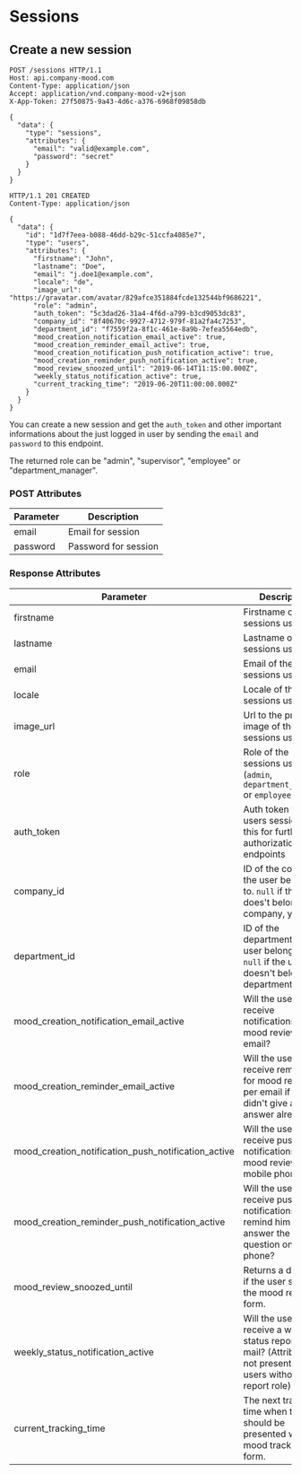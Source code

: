 # Sessions

## Create a new session

```http
POST /sessions HTTP/1.1
Host: api.company-mood.com
Content-Type: application/json
Accept: application/vnd.company-mood-v2+json
X-App-Token: 27f50875-9a43-4d6c-a376-6968f09858db

{
  "data": {
    "type": "sessions",
    "attributes": {
      "email": "valid@example.com",
      "password": "secret"
    }
  }
}
```

```http
HTTP/1.1 201 CREATED
Content-Type: application/json

{
  "data": {
    "id": "1d7f7eea-b088-46dd-b29c-51ccfa4085e7",
    "type": "users",
    "attributes": {
      "firstname": "John",
      "lastname": "Doe",
      "email": "j.doe1@example.com",
      "locale": "de",
      "image_url": "https://gravatar.com/avatar/829afce351884fcde132544bf9686221",
      "role": "admin",
      "auth_token": "5c3dad26-31a4-4f6d-a799-b3cd9053dc83",
      "company_id": "8f40670c-9927-4712-979f-81a2fa4c7253",
      "department_id": "f7559f2a-8f1c-461e-8a9b-7efea5564edb",
      "mood_creation_notification_email_active": true,
      "mood_creation_reminder_email_active": true,
      "mood_creation_notification_push_notification_active": true,
      "mood_creation_reminder_push_notification_active": true,
      "mood_review_snoozed_until": "2019-06-14T11:15:00.000Z",
      "weekly_status_notification_active": true,
      "current_tracking_time": "2019-06-20T11:00:00.000Z"
    }
  }
}
```

You can create a new session and get the `auth_token` and other important informations about the just logged in user by sending the `email` and `password` to this endpoint.

The returned role can be "admin", "supervisor", "employee" or "department_manager".

### POST Attributes

Parameter | Description
-----------|------------
email      | Email for session
password   | Password for session

### Response Attributes

Parameter | Description
-----------|------------
firstname                                           | Firstname of the sessions user
lastname                                            | Lastname of the sessions user
email                                               | Email of the sessions user
locale                                              | Locale of the sessions user
image_url                                           | Url to the profile image of the sessions user
role                                                | Role of the sessions user (`admin`, `department_manager` or `employee`)
auth_token                                          | Auth token for users session, use this for further authorization on endpoints
company_id                                          | ID of the company, the user belongs to. `null` if the user does't belong to a company, yet.
department_id                                       | ID of the department, the user belongs to. `null` if the user doesn't belong to a department.
mood_creation_notification_email_active             | Will the user receive notifications for mood reviews per email?
mood_creation_reminder_email_active                 | Will the user receive reminder for mood reviews per email if he didn't give an answer already?
mood_creation_notification_push_notification_active | Will the user receive push notifications for mood reviews on mobile phones?
mood_creation_reminder_push_notification_active     | Will the user receive push notifications to remind him to answer the review question on mobile phone?
mood_review_snoozed_until                           | Returns a date time if the user snoozed the mood review form.
weekly_status_notification_active                   | Will the user receive a weekly status report per mail? (Attribute is not present for users without a report role)
current_tracking_time                               | The next tracking time when the user should be presented with the mood tracking form.

